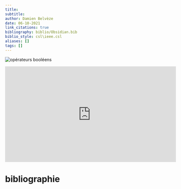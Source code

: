 ```yaml
---
title: 
subtitle:
author: Damien Belvèze
date: 06-10-2021
link_citations: true
bibliography: biblio/Obsidian.bib
biblio_style: csl\ieee.csl
aliases: []
tags: []
---
```



![opérateurs booléens](booléens.jpg)

<iframe width="560" height="315" src="https://www.youtube.com/embed/MdAgH9ikS2s" title="YouTube video player" frameborder="0" allow="accelerometer; autoplay; clipboard-write; encrypted-media; gyroscope; picture-in-picture" allowfullscreen></iframe>


# bibliographie

